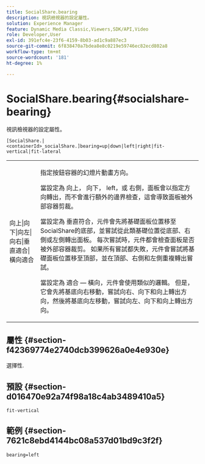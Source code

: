 ```yaml
---
title: SocialShare.bearing
description: 視訊檢視器的設定屬性。
solution: Experience Manager
feature: Dynamic Media Classic,Viewers,SDK/API,Video
role: Developer,User
exl-id: 391efc4e-23f6-4159-8b03-ad1c9a887ec3
source-git-commit: 6f838470a7bdea8e8c0219e59746ec82ecd802a8
workflow-type: tm+mt
source-wordcount: '181'
ht-degree: 1%

---
```


# SocialShare.bearing{#socialshare-bearing}

視訊檢視器的設定屬性。

`[SocialShare.|<containerId>_socialShare.]bearing=up|down|left|right|fit-vertical|fit-lateral`

<table id="table_C616483932C2482CA9794DDD7313FD7C"> 
 <tbody> 
  <tr> 
   <td colname="col1"> <p> <span class="codeph"> 向上|向下|向左|向右|垂直適合|橫向適合</span> </p> </td> 
   <td colname="col2"> <p> 指定按鈕容器的幻燈片動畫方向。 </p> <p> 當設定為 <span class="codeph"> 向上</span>， <span class="codeph"> 向下</span>， <span class="codeph"> left</span>，或 <span class="codeph"> 右側</span>，面板會以指定方向轉出，而不會進行額外的邊界檢查，這會導致面板被外部容器剪裁。 </p> <p>當設定為 <span class="codeph"> 垂直符合</span>，元件會先將基礎面板位置移至SocialShare的底部，並嘗試從此類基礎位置從底部、右側或左側轉出面板。 每次嘗試時，元件都會檢查面板是否被外部容器裁剪。 如果所有嘗試都失敗，元件會嘗試將基礎面板位置移至頂部，並在頂部、右側和左側重複轉出嘗試。 </p> <p>當設定為 <span class="codeph"> 適合 — 橫向</span>，元件會使用類似的邏輯。 但是，它會先將基底向右移動，嘗試向右、向下和向上轉出方向，然後將基底向左移動，嘗試向左、向下和向上轉出方向。 </p> </td> 
  </tr> 
 </tbody> 
</table>

## 屬性 {#section-f42369774e2740dcb399626a0e4e930e}

選擇性.

## 預設 {#section-d016470e92a74f98a18c4ab3489410a5}

`fit-vertical`

## 範例 {#section-7621c8ebd4144bc08a537d01bd9c3f2f}

```
bearing=left
```
